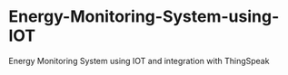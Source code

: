 # Energy-Monitoring-System-using-IOT
Energy Monitoring System using IOT and integration with ThingSpeak
